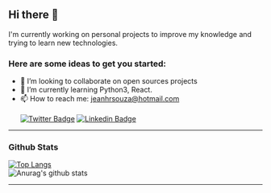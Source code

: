 ## Hi there 👋


I'm currently working on personal projects to improve my knowledge and trying to learn new technologies.

### Here are some ideas to get you started:
- 👯 I’m looking to collaborate on open sources projects
- 🌱 I’m currently learning Python3, React.
- 📫 How to reach me: jeanhrsouza@hotmail.com <br/><br/>
[![Twitter Badge](https://img.shields.io/badge/-Twitter-1ca0f1?style=flat-square&labelColor=1ca0f1&logo=twitter&logoColor=white&link=https://twitter.com/jeanhrsouza)](https://twitter.com/jeanhrsouza)
[![Linkedin Badge](https://img.shields.io/badge/-LinkedIn-blue?style=flat-square&logo=Linkedin&logoColor=white&link=https://www.linkedin.com/in/jeanhrsouza)](https://www.linkedin.com/in/jeanhrsouza)

---
### Github Stats
[![Top Langs](https://github-readme-stats.vercel.app/api/top-langs/?username=jeanhrsouza&layout=compact&theme=dark)](https://github.com/anuraghazra/github-readme-stats) <br/>
![Anurag's github stats](https://github-readme-stats.vercel.app/api?username=jeanhrsouza&show_icons=true&theme=dark)

---
<!--
**jeanhrsouza/jeanhrsouza** is a ✨ _special_ ✨ repository because its `README.md` (this file) appears on your GitHub profile.

Here are some ideas to get you started:

- 🔭 I’m currently working on ...
- 🤔 I’m looking for help with ...
- 💬 Ask me about ...
- 😄 Pronouns: ...
- ⚡ Fun fact: ...
-->



